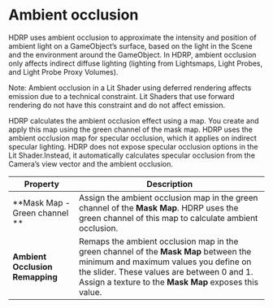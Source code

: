 # Ambient occlusion

HDRP uses ambient occlusion to approximate the intensity and position of ambient light on a GameObject’s surface, based on the light in the Scene and the environment around the GameObject. In HDRP, ambient occlusion only affects indirect diffuse lighting (lighting from Lightsmaps, Light Probes, and Light Probe Proxy Volumes).

Note: Ambient occlusion in a Lit Shader using deferred rendering affects emission due to a technical constraint. Lit Shaders that use forward rendering do not have this constraint and do not affect emission.

HDRP calculates the ambient occlusion effect using a map. You create and apply this map using the green channel of the mask map. HDRP uses the ambient occlusion map for specular occlusion, which it applies on indirect specular lighting. HDRP does not expose specular occlusion options in the Lit Shader.Instead, it automatically calculates specular occlusion from the Camera’s view vector and the ambient occlusion.

| Property                        | Description                                                  |
| ------------------------------- | ------------------------------------------------------------ |
| **Mask Map - Green channel **   | Assign the ambient occlusion map in the green channel of the **Mask Map**. HDRP uses the green channel of this map to calculate ambient occlusion. |
| **Ambient Occlusion Remapping** | Remaps the ambient occlusion map in the green channel of the **Mask Map** between the minimum and maximum values you define on the slider. These values are between 0 and 1. Assign a texture to the **Mask Map** exposes this value. |